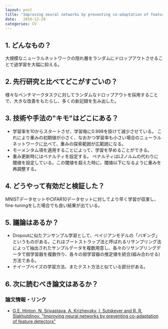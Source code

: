 ```yaml
---
layout: post
title: "Improving neural networks by preventing co-adaptation of feature detectors"
date:   2016-12-29
categories: CV
---
```


## 1. どんなもの？

大規模なニューラルネットワークの隠れ層をランダムにドロップアウトさせることで過学習を大幅に抑える。

## 2. 先行研究と比べてどこがすごいの？

様々なベンチマークタスクに対してランダムなドロップアウトを採用することで、大きな改善をもたらし、多くの新記録を生み出した。

## 3. 技術や手法の"キモ"はどこにある？

* 学習率を10からスタートさせ、学習毎に0.998を掛けて減少させている。
  これにより重みの初期値が小さく、なおかつ学習率も小さい場合のニューラルネットワークに比べて、重みの探索範囲が広範囲になる。
* モーメンタム項を適用することによって、学習を早めることができる。
* 重み更新時にはペナルティを設定する。
  ペナルティはL2ノルムの代わりに閾値を設定している。この閾値を超えた時に、閾値以下になるように重みを再調整する。

## 4. どうやって有効だと検証した？

MNISTデータセットやCIFAR10データセットに対してより早く学習が収束し、fine-tuningをした場合でも良い結果が出ている。

## 5. 議論はあるか？

* Dropoutに似たアンサンブル学習として、ベイジアンモデルの「バギング」というものがある。これはブートストラップ法と呼ばれるリサンプリング法によって抽出されたサンプルデータを複数用意し、各々のリサンプリングデータで弱学習器を複数作り、各々の弱学習器の推定値を統合(組み合わせる)方法である。
* ナイーブベイズの学習方法、またテスト方法と似ている部分がある。

## 6. 次に読むべき論文はあるか？

### 論文情報・リンク

* [G.E. Hinton, N. Srivastava, A. Krizhevsky, I. Sutskever and R. R. Slakhutdinov. "Improving neural networks by preventing co-adaptation of feature detectors"](https://arxiv.org/abs/1207.0580)

